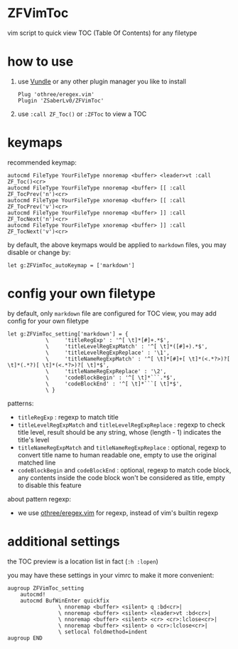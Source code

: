 # ZFVimToc

vim script to quick view TOC (Table Of Contents) for any filetype


# how to use

1. use [Vundle](https://github.com/VundleVim/Vundle.vim) or any other plugin manager you like to install

    ```
    Plug 'othree/eregex.vim'
    Plugin 'ZSaberLv0/ZFVimToc'
    ```

1. use `:call ZF_Toc()` or `:ZFToc` to view a TOC


# keymaps

recommended keymap:

```
autocmd FileType YourFileType nnoremap <buffer> <leader>vt :call ZF_Toc()<cr>
autocmd FileType YourFileType nnoremap <buffer> [[ :call ZF_TocPrev('n')<cr>
autocmd FileType YourFileType xnoremap <buffer> [[ :call ZF_TocPrev('v')<cr>
autocmd FileType YourFileType nnoremap <buffer> ]] :call ZF_TocNext('n')<cr>
autocmd FileType YourFileType xnoremap <buffer> ]] :call ZF_TocNext('v')<cr>
```

by default, the above keymaps would be applied to `markdown` files,
you may disable or change by:

```
let g:ZFVimToc_autoKeymap = ['markdown']
```


# config your own filetype

by default, only `markdown` file are configured for TOC view,
you may add config for your own filetype

```
let g:ZFVimToc_setting['markdown'] = {
            \     'titleRegExp' : '^[ \t]*[#]+.*$',
            \     'titleLevelRegExpMatch' : '^[ \t]*([#]+).*$',
            \     'titleLevelRegExpReplace' : '\1',
            \     'titleNameRegExpMatch' : '^[ \t]*[#]+[ \t]*(<.*?>)?[ \t]*(.*?)[ \t]*(<.*?>)?[ \t]*$',
            \     'titleNameRegExpReplace' : '\2',
            \     'codeBlockBegin' : '^[ \t]*```.*$',
            \     'codeBlockEnd' : '^[ \t]*```[ \t]*$',
            \ }
```

patterns:

* `titleRegExp` : regexp to match title
* `titleLevelRegExpMatch` and `titleLevelRegExpReplace` : regexp to check title level,
    result should be any string, whose (length - 1) indicates the title's level
* `titleNameRegExpMatch` and `titleNameRegExpReplace` : optional,
    regexp to convert title name to human readable one,
    empty to use the original matched line
* `codeBlockBegin` and `codeBlockEnd` : optional,
    regexp to match code block,
    any contents inside the code block won't be considered as title,
    empty to disable this feature

about pattern regexp:

* we use [othree/eregex.vim](https://github.com/othree/eregex.vim) for regexp,
    instead of vim's builtin regexp


# additional settings

the TOC preview is a location list in fact (`:h :lopen`)

you may have these settings in your vimrc to make it more convenient:

```
augroup ZFVimToc_setting
    autocmd!
    autocmd BufWinEnter quickfix
                \ nnoremap <buffer> <silent> q :bd<cr>|
                \ nnoremap <buffer> <silent> <leader>vt :bd<cr>|
                \ nnoremap <buffer> <silent> <cr> <cr>:lclose<cr>|
                \ nnoremap <buffer> <silent> o <cr>:lclose<cr>|
                \ setlocal foldmethod=indent
augroup END
```

